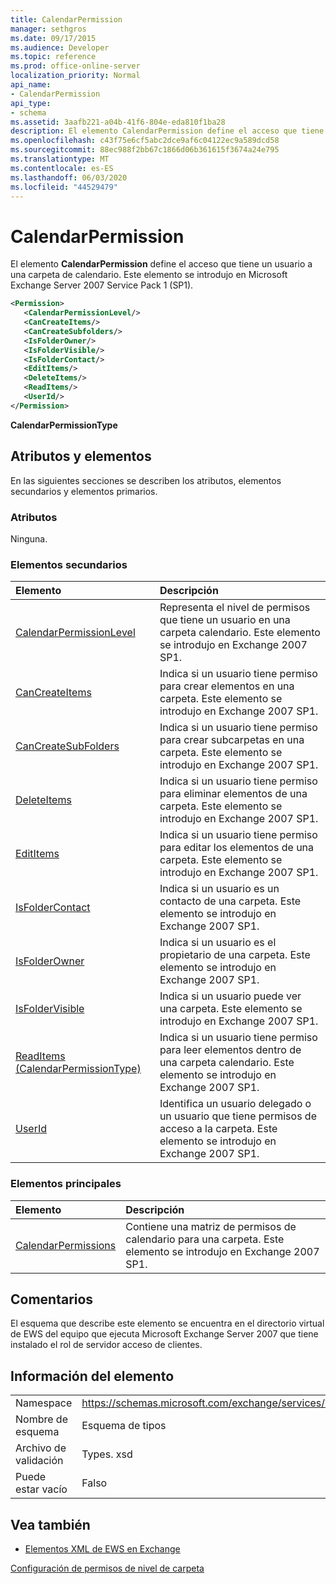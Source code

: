 ```yaml
---
title: CalendarPermission
manager: sethgros
ms.date: 09/17/2015
ms.audience: Developer
ms.topic: reference
ms.prod: office-online-server
localization_priority: Normal
api_name:
- CalendarPermission
api_type:
- schema
ms.assetid: 3aafb221-a04b-41f6-804e-eda810f1ba28
description: El elemento CalendarPermission define el acceso que tiene un usuario a una carpeta de calendario. Este elemento se introdujo en Microsoft Exchange Server 2007 Service Pack 1 (SP1).
ms.openlocfilehash: c43f75e6cf5abc2dce9af6c04122ec9a589dcd58
ms.sourcegitcommit: 88ec988f2bb67c1866d06b361615f3674a24e795
ms.translationtype: MT
ms.contentlocale: es-ES
ms.lasthandoff: 06/03/2020
ms.locfileid: "44529479"
---
```

# <a name="calendarpermission"></a>CalendarPermission

El elemento **CalendarPermission** define el acceso que tiene un usuario a una carpeta de calendario. Este elemento se introdujo en Microsoft Exchange Server 2007 Service Pack 1 (SP1). 
  
```xml
<Permission>
   <CalendarPermissionLevel/>
   <CanCreateItems/>
   <CanCreateSubfolders/>
   <IsFolderOwner/>
   <IsFolderVisible/>
   <IsFolderContact/>
   <EditItems/>
   <DeleteItems/>
   <ReadItems/>
   <UserId/>
</Permission>
```

 **CalendarPermissionType**
## <a name="attributes-and-elements"></a>Atributos y elementos

En las siguientes secciones se describen los atributos, elementos secundarios y elementos primarios.
  
### <a name="attributes"></a>Atributos

Ninguna.
  
### <a name="child-elements"></a>Elementos secundarios

|**Elemento**|**Descripción**|
|:-----|:-----|
|[CalendarPermissionLevel](calendarpermissionlevel.md) <br/> |Representa el nivel de permisos que tiene un usuario en una carpeta calendario. Este elemento se introdujo en Exchange 2007 SP1.  <br/> |
|[CanCreateItems](cancreateitems.md) <br/> |Indica si un usuario tiene permiso para crear elementos en una carpeta. Este elemento se introdujo en Exchange 2007 SP1.  <br/> |
|[CanCreateSubFolders](cancreatesubfolders.md) <br/> |Indica si un usuario tiene permiso para crear subcarpetas en una carpeta. Este elemento se introdujo en Exchange 2007 SP1.  <br/> |
|[DeleteItems](deleteitems.md) <br/> |Indica si un usuario tiene permiso para eliminar elementos de una carpeta. Este elemento se introdujo en Exchange 2007 SP1.  <br/> |
|[EditItems](edititems.md) <br/> |Indica si un usuario tiene permiso para editar los elementos de una carpeta. Este elemento se introdujo en Exchange 2007 SP1.  <br/> |
|[IsFolderContact](isfoldercontact.md) <br/> |Indica si un usuario es un contacto de una carpeta. Este elemento se introdujo en Exchange 2007 SP1.  <br/> |
|[IsFolderOwner](isfolderowner.md) <br/> |Indica si un usuario es el propietario de una carpeta. Este elemento se introdujo en Exchange 2007 SP1.  <br/> |
|[IsFolderVisible](isfoldervisible.md) <br/> |Indica si un usuario puede ver una carpeta. Este elemento se introdujo en Exchange 2007 SP1.  <br/> |
|[ReadItems (CalendarPermissionType)](readitems-calendarpermissiontype.md) <br/> |Indica si un usuario tiene permiso para leer elementos dentro de una carpeta calendario. Este elemento se introdujo en Exchange 2007 SP1.  <br/> |
|[UserId](userid.md) <br/> |Identifica un usuario delegado o un usuario que tiene permisos de acceso a la carpeta. Este elemento se introdujo en Exchange 2007 SP1.  <br/> |
   
### <a name="parent-elements"></a>Elementos principales

|**Elemento**|**Descripción**|
|:-----|:-----|
|[CalendarPermissions](calendarpermissions.md) <br/> |Contiene una matriz de permisos de calendario para una carpeta. Este elemento se introdujo en Exchange 2007 SP1.  <br/> |
   
## <a name="remarks"></a>Comentarios

El esquema que describe este elemento se encuentra en el directorio virtual de EWS del equipo que ejecuta Microsoft Exchange Server 2007 que tiene instalado el rol de servidor acceso de clientes.
  
## <a name="element-information"></a>Información del elemento

|||
|:-----|:-----|
|Namespace  <br/> |https://schemas.microsoft.com/exchange/services/2006/types  <br/> |
|Nombre de esquema  <br/> |Esquema de tipos  <br/> |
|Archivo de validación  <br/> |Types. xsd  <br/> |
|Puede estar vacío  <br/> |Falso  <br/> |
   
## <a name="see-also"></a>Vea también



- [Elementos XML de EWS en Exchange](ews-xml-elements-in-exchange.md)


[Configuración de permisos de nivel de carpeta](https://msdn.microsoft.com/library/c7530e86-5112-401c-b10a-9c054ae59f07%28Office.15%29.aspx)


